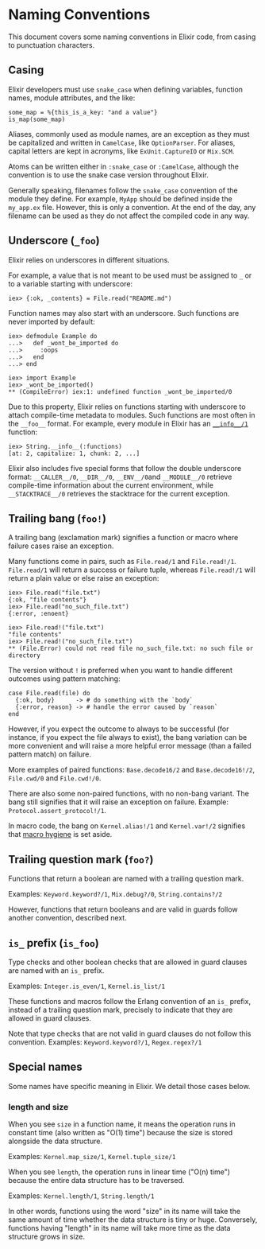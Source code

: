 # Naming Conventions

This document covers some naming conventions in Elixir code, from casing to punctuation characters.

## Casing

Elixir developers must use `snake_case` when defining variables, function names, module attributes, and the like:

    some_map = %{this_is_a_key: "and a value"}
    is_map(some_map)

Aliases, commonly used as module names, are an exception as they must be capitalized and written in `CamelCase`, like `OptionParser`. For aliases, capital letters are kept in acronyms, like `ExUnit.CaptureIO` or `Mix.SCM`.

Atoms can be written either in `:snake_case` or `:CamelCase`, although the convention is to use the snake case version throughout Elixir.

Generally speaking, filenames follow the `snake_case` convention of the module they define. For example, `MyApp` should be defined inside the `my_app.ex` file. However, this is only a convention. At the end of the day, any filename can be used as they do not affect the compiled code in any way.

## Underscore (`_foo`)

Elixir relies on underscores in different situations.

For example, a value that is not meant to be used must be assigned to `_` or to a variable starting with underscore:

    iex> {:ok, _contents} = File.read("README.md")

Function names may also start with an underscore. Such functions are never imported by default:

    iex> defmodule Example do
    ...>   def _wont_be_imported do
    ...>     :oops
    ...>   end
    ...> end

    iex> import Example
    iex> _wont_be_imported()
    ** (CompileError) iex:1: undefined function _wont_be_imported/0

Due to this property, Elixir relies on functions starting with underscore to attach compile-time metadata to modules. Such functions are most often in the `__foo__` format. For example, every module in Elixir has an [`__info__/1`](`c:Module.__info__/1`) function:

    iex> String.__info__(:functions)
    [at: 2, capitalize: 1, chunk: 2, ...]

Elixir also includes five special forms that follow the double underscore format: `__CALLER__/0`, `__DIR__/0`, `__ENV__/0`and `__MODULE__/0` retrieve compile-time information about the current environment, while `__STACKTRACE__/0` retrieves the stacktrace for the current exception.

## Trailing bang (`foo!`)

A trailing bang (exclamation mark) signifies a function or macro where failure cases raise an exception.

Many functions come in pairs, such as `File.read/1` and `File.read!/1`. `File.read/1` will return a success or failure tuple, whereas `File.read!/1` will return a plain value or else raise an exception:

    iex> File.read("file.txt")
    {:ok, "file contents"}
    iex> File.read("no_such_file.txt")
    {:error, :enoent}

    iex> File.read!("file.txt")
    "file contents"
    iex> File.read!("no_such_file.txt")
    ** (File.Error) could not read file no_such_file.txt: no such file or directory

The version without `!` is preferred when you want to handle different outcomes using pattern matching:

    case File.read(file) do
      {:ok, body}      -> # do something with the `body`
      {:error, reason} -> # handle the error caused by `reason`
    end

However, if you expect the outcome to always to be successful (for instance, if you expect the file always to exist), the bang variation can be more convenient and will raise a more helpful error message (than a failed pattern match) on failure.

More examples of paired functions: `Base.decode16/2` and `Base.decode16!/2`, `File.cwd/0` and `File.cwd!/0`.

There are also some non-paired functions, with no non-bang variant. The bang still signifies that it will raise an exception on failure. Example: `Protocol.assert_protocol!/1`.

In macro code, the bang on `Kernel.alias!/1` and `Kernel.var!/2` signifies that [macro hygiene](https://elixir-lang.org/getting-started/meta/macros.html#macros-hygiene) is set aside.

## Trailing question mark (`foo?`)

Functions that return a boolean are named with a trailing question mark.

Examples: `Keyword.keyword?/1`, `Mix.debug?/0`, `String.contains?/2`

However, functions that return booleans and are valid in guards follow another convention, described next.

## `is_` prefix (`is_foo`)

Type checks and other boolean checks that are allowed in guard clauses are named with an `is_` prefix.

Examples: `Integer.is_even/1`, `Kernel.is_list/1`

These functions and macros follow the Erlang convention of an `is_` prefix, instead of a trailing question mark, precisely to indicate that they are allowed in guard clauses.

Note that type checks that are not valid in guard clauses do not follow this convention. Examples: `Keyword.keyword?/1`, `Regex.regex?/1`

## Special names

Some names have specific meaning in Elixir. We detail those cases below.

### length and size

When you see `size` in a function name, it means the operation runs in constant time (also written as "O(1) time") because the size is stored alongside the data structure.

Examples: `Kernel.map_size/1`, `Kernel.tuple_size/1`

When you see `length`, the operation runs in linear time ("O(n) time") because the entire data structure has to be traversed.

Examples: `Kernel.length/1`, `String.length/1`

In other words, functions using the word "size" in its name will take the same amount of time whether the data structure is tiny or huge. Conversely, functions having "length" in its name will take more time as the data structure grows in size.
